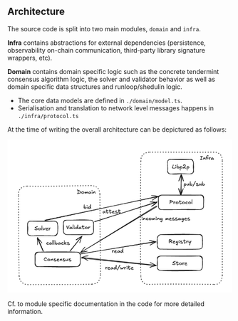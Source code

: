 ## Architecture

The source code is split into two main modules, `domain` and `infra`.

**Infra** contains abstractions for external dependencies (persistence, observability on-chain communication, third-party library signature wrappers, etc).

**Domain** contains domain specific logic such as the concrete tendermint consensus algorithm logic, the solver and validator behavior as well as domain specific data structures and runloop/shedulin logic.

- The core data models are defined in `./domain/model.ts`.
- Serialisation and translation to network level messages happens in `./infra/protocol.ts`

At the time of writing the overall architecture can be depictured as follows:

![architecture](../img/architecture.png)

Cf. to module specific documentation in the code for more detailed information.

